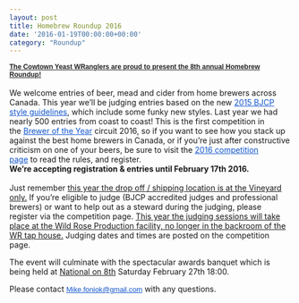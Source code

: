 ```yaml
---
layout: post
title: Homebrew Roundup 2016
date: '2016-01-19T00:00:00+00:00'
category: "Roundup"
---
```

<p style="margin: 0px 0px 0.0001pt; color: #222222; font-family: arial&#44; sans-serif; font-size: 12.8px;"><span style="font-size: 12px; font-family: Helvetica&#44; Arial&#44; sans-serif;"><strong><span style="text-decoration: underline;">The Cowtown Yeast WRanglers are proud to present the 8th annual Homebrew Roundup!</span></strong></span></p><p style="margin: 0px 0px 0.0001pt;">&nbsp;</p><p style="margin: 0px 0px 0.0001pt;">We welcome entries of beer&#44; mead and cider from home brewers across Canada. This year we&rsquo;ll be judging entries based on the new&nbsp;<a href="http://www.bjcp.org/docs/2015_Guidelines_Beer.pdf" target="_blank" style="color: #1155cc;" re_target="_blank">2015 BJCP style guidelines</a>&#44; which include some funky new styles. Last year we had nearly 500 entries from coast to coast! This is the first competition in the&nbsp;<a href="http://www.breweroftheyear.com/" target="_blank" style="color: #1155cc;" re_target="_blank">Brewer of the Year</a>&nbsp;circuit 2016&#44; so if you want to see how you stack up against the best home brewers in Canada&#44; or if you&rsquo;re just after constructive criticism on one of your beers&#44; be sure to&nbsp;visit the&nbsp;<a href="http://yeastwranglers.brewcompetition.com/rules" target="_blank" style="color: #1155cc;" re_target="_blank">2016 competition page</a>&nbsp;to&nbsp;read the rules&#44; and register.&nbsp;</p><p style="margin: 0px 0px 0.0001pt;"></p><strong>We&rsquo;re accepting registration &amp; entries until&nbsp;February 17th 2016.&nbsp;</strong><div><br /></div><div>Just remember&nbsp;<span style="text-decoration: underline;">this year the drop off / shipping location is at the Vineyard only.</span>&nbsp;If you&rsquo;re eligible to judge (BJCP accredited judges and professional brewers) or want to help out as a steward during the judging&#44; please register via the competition page.&nbsp;<span style="text-decoration: underline;">This year the judging sessions will take place at the Wild Rose Production facility&#44; no longer in the backroom of the WR tap house.</span>&nbsp;Judging dates and times are posted on the competition page.<div><p>The event will culminate with the spectacular awards banquet which is being held at <a href="http://ntnl.ca/national-on-8th/home-ntnl8" target="blank">National on 8th</a> Saturday&nbsp;February 27th 18:00.</p><p>Please contact&nbsp;<a href="mailto:Mike.foniok@gmail.com" target="_blank" style="color: #1155cc; font-family: arial&#44; sans-serif; font-size: 12.8px;" re_target="_blank">Mike.foniok@gmail.com</a>&nbsp;with any questions.&nbsp;</p></div></div>
